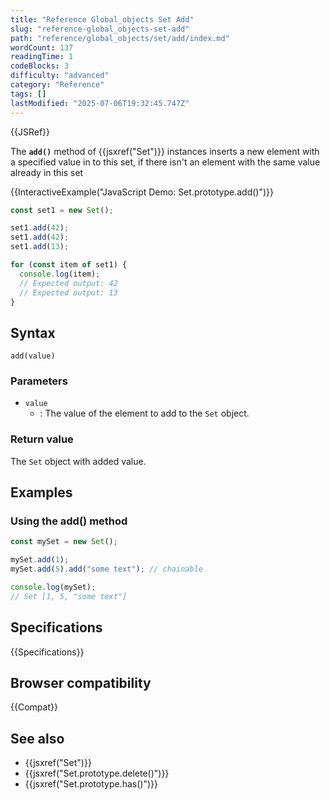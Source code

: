 ```yaml
---
title: "Reference Global_objects Set Add"
slug: "reference-global_objects-set-add"
path: "reference/global_objects/set/add/index.md"
wordCount: 137
readingTime: 1
codeBlocks: 3
difficulty: "advanced"
category: "Reference"
tags: []
lastModified: "2025-07-06T19:32:45.747Z"
---
```



{{JSRef}}

The **`add()`** method of {{jsxref("Set")}} instances inserts a new element with a specified value in to this set, if there isn't an element with the same value already in this set

{{InteractiveExample("JavaScript Demo: Set.prototype.add()")}}

```js interactive-example
const set1 = new Set();

set1.add(42);
set1.add(42);
set1.add(13);

for (const item of set1) {
  console.log(item);
  // Expected output: 42
  // Expected output: 13
}
```

## Syntax

```js-nolint
add(value)
```

### Parameters

- `value`
  - : The value of the element to add to the `Set` object.

### Return value

The `Set` object with added value.

## Examples

### Using the add() method

```js
const mySet = new Set();

mySet.add(1);
mySet.add(5).add("some text"); // chainable

console.log(mySet);
// Set [1, 5, "some text"]
```

## Specifications

{{Specifications}}

## Browser compatibility

{{Compat}}

## See also

- {{jsxref("Set")}}
- {{jsxref("Set.prototype.delete()")}}
- {{jsxref("Set.prototype.has()")}}
